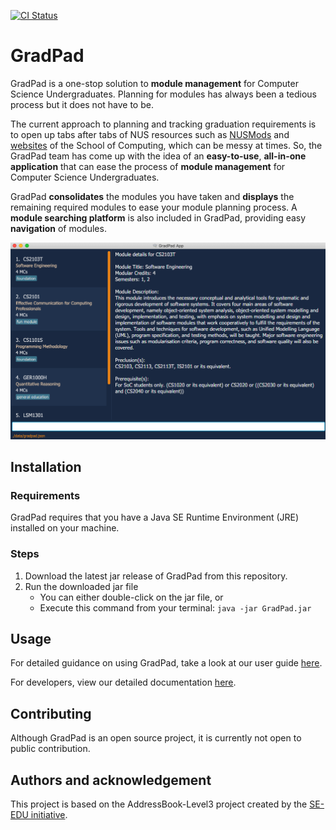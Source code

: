 [![CI Status](https://github.com/AY2021S1-CS2103T-T09-1/tp/workflows/Java%20CI/badge.svg)](https://github.com/AY2021S1-CS2103T-T09-1/tp/actions)

# GradPad

GradPad is a one-stop solution to **module management** for Computer Science Undergraduates.
Planning for modules has always been a tedious process but it does not have to be.

The current approach to planning and tracking graduation requirements is to open up tabs after tabs of NUS resources such as 
[NUSMods](https://nusmods.com/) and [websites](https://www.comp.nus.edu.sg/programmes/ug/cs/curr/) of the School of
 Computing, which can be messy at times. 
So, the GradPad team has come up with the idea of an **easy-to-use**, **all-in-one application** that
can ease the process of **module management** for Computer Science Undergraduates.

GradPad **consolidates** the modules you have taken and **displays** the remaining required modules to
ease your module planning process. A **module searching platform** is also included in GradPad, providing easy
**navigation** of modules.

![Ui](docs/images/Ui.png)

## Installation
### Requirements
GradPad requires that you have a Java SE Runtime Environment (JRE) installed on your machine.

### Steps
1. Download the latest jar release of GradPad from this repository.
2. Run the downloaded jar file
    - You can either double-click on the jar file, or
    - Execute this command from your terminal: `java -jar GradPad.jar`

## Usage
For detailed guidance on using GradPad, take a look at our user guide 
[here](https://ay2021s1-cs2103t-t09-1.github.io/tp/UserGuide.html).

For developers, view our detailed documentation 
[here](https://ay2021s1-cs2103t-t09-1.github.io/tp/DeveloperGuide.html).

## Contributing
Although GradPad is an open source project, it is currently not open to public contribution.

## Authors and acknowledgement
This project is based on the AddressBook-Level3 project created by the 
[SE-EDU initiative](https://se-education.org).
